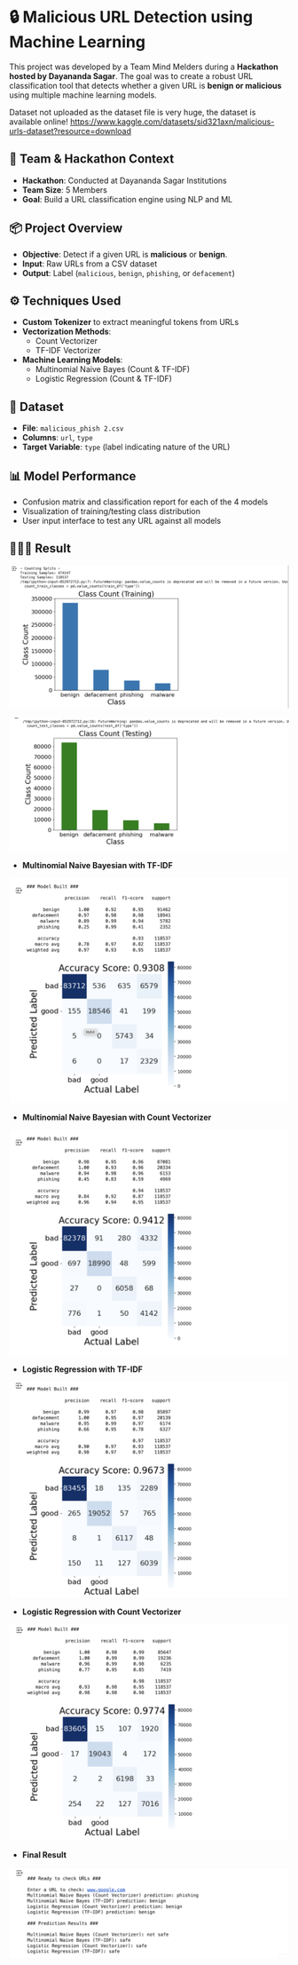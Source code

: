 # 🔒 Malicious URL Detection using Machine Learning

This project was developed by a Team Mind Melders during a **Hackathon hosted by Dayananda Sagar**. The goal was to create a robust URL classification tool that detects whether a given URL is **benign or malicious** using multiple machine learning models.

Dataset not uploaded as the dataset file is very huge, the dataset is available online!
https://www.kaggle.com/datasets/sid321axn/malicious-urls-dataset?resource=download



## 👥 Team & Hackathon Context

- **Hackathon**: Conducted at Dayananda Sagar Institutions
- **Team Size**: 5 Members  
- **Goal**: Build a URL classification engine using NLP and ML



## 📦 Project Overview

- **Objective**: Detect if a given URL is **malicious** or **benign**.
- **Input**: Raw URLs from a CSV dataset
- **Output**: Label (`malicious`, `benign`, `phishing`, or `defacement`)



## ⚙️ Techniques Used

- **Custom Tokenizer** to extract meaningful tokens from URLs
- **Vectorization Methods**:
  - Count Vectorizer
  - TF-IDF Vectorizer
- **Machine Learning Models**:
  - Multinomial Naive Bayes (Count & TF-IDF)
  - Logistic Regression (Count & TF-IDF)



## 📁 Dataset

- **File**: `malicious_phish 2.csv`
- **Columns**: `url`, `type`
- **Target Variable**: `type` (label indicating nature of the URL)



## 📊 Model Performance

- Confusion matrix and classification report for each of the 4 models
- Visualization of training/testing class distribution
- User input interface to test any URL against all models


## 👨🏻‍💻 Result


![CLI Output](https://github.com/rishikesh2k4/url-detector/blob/main/assets/urlop1.png)

![CLI Output](https://github.com/rishikesh2k4/url-detector/blob/main/assets/urlop2.png)


- **Multinomial Naive Bayesian with TF-IDF**

![CLI Output](https://github.com/rishikesh2k4/url-detector/blob/main/assets/urlop3.png)


- **Multinomial Naive Bayesian with Count Vectorizer**

![CLI Output](https://github.com/rishikesh2k4/url-detector/blob/main/assets/urlop4.png)


- **Logistic Regression with TF-IDF**

![CLI Output](https://github.com/rishikesh2k4/url-detector/blob/main/assets/urlop5.png)


- **Logistic Regression with Count Vectorizer**

![CLI Output](https://github.com/rishikesh2k4/url-detector/blob/main/assets/urlop6.png)


- **Final Result**

![CLI Output](https://github.com/rishikesh2k4/url-detector/blob/main/assets/urlop7.png)
